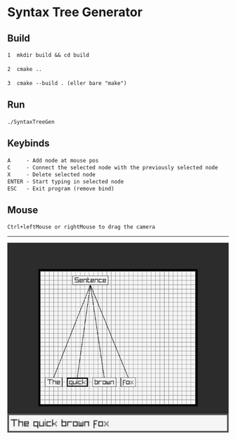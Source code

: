 # Syntax Tree Generator

## Build
````
1  mkdir build && cd build

2  cmake ..

3  cmake --build . (eller bare "make")
````

## Run
````
./SyntaxTreeGen
````

## Keybinds
````
A     - Add node at mouse pos
C     - Connect the selected node with the previously selected node
X     - Delete selected node
ENTER - Start typing in selected node
ESC   - Exit program (remove bind)
````

## Mouse
````
Ctrl+leftMouse or rightMouse to drag the camera
````

---

![](img/The_quick_brown_fox_0.png)
